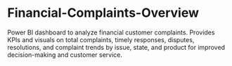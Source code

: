 # Financial-Complaints-Overview
Power BI dashboard to analyze financial customer complaints. Provides KPIs and visuals on total complaints, timely responses, disputes, resolutions, and complaint trends by issue, state, and product for improved decision-making and customer service.
